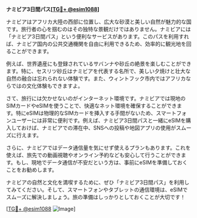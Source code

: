 **ナミビア3日間パス[[TG💪+ @esim1088](https://t.me/s/esim1088)]**

ナミビアはアフリカ大陸の西部に位置し、広大な砂漠と美しい自然が魅力的な国です。旅行者の心を掴むのはその独特な景観だけではありません。ナミビアには「ナミビア3日間パス」という便利なサービスがあります。このパスを利用すれば、ナミビア国内の公共交通機関を自由に利用できるため、効率的に観光地を回ることができます。

例えば、世界遺産にも登録されているサバンナや砂丘の絶景を楽しむことができます。特に、セスリツ砂丘はナミビアを代表する名所で、美しい夕焼けと壮大な自然の融合は忘れられない体験です。また、ウィントフック市内ではアフリカならではの文化体験もできますよ。

さて、旅行には欠かせないのがインターネット環境です。ナミビアでは現地のSIMカードやeSIMを使うことで、快適なネット環境を確保することができます。特にeSIMは物理的なSIMカードを挿入する手間がないため、スマートフォンユーザーには非常に便利です。例えば、ナミビア3日間パスと一緒にeSIMを購入しておけば、ナミビアでの滞在中、SNSへの投稿や地図アプリの使用がスムーズに行えます。

さらに、ナミビアではデータ通信量を気にせず使えるプランもあります。これを使えば、旅先での動画視聴やオンライン予約なども安心して行うことができます。もし、現地でデータ通信が不安だという方は、事前にeSIMを準備しておくことをお勧めします。

ナミビアの自然と文化を満喫するために、ぜひ「ナミビア3日間パス」を利用してみてください。そして、スマートフォンやタブレットの通信環境は、eSIMでスムーズに解決しましょう。旅の準備はしっかりとしておくことが大切です！

[[TG💪+ @esim1088](https://t.me/s/esim1088) ![Image](https://i.postimg.cc/Y0z9fWf4/image.png)]